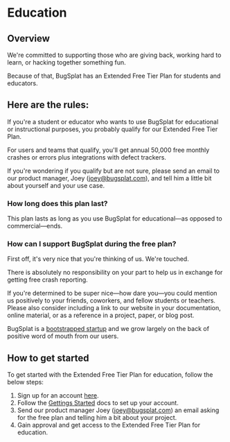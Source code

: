 # Education

## Overview

We're committed to supporting those who are giving back, working hard to learn, or hacking together something fun.

Because of that, BugSplat has an Extended Free Tier Plan for students and educators.

## Here are the rules:

If you're a student or educator who wants to use BugSplat for educational or instructional purposes, you probably qualify for our Extended Free Tier Plan.

For users and teams that qualify, you'll get annual 50,000 free monthly crashes or errors plus integrations with defect trackers.

If you're wondering if you qualify but are not sure, please send an email to our product manager, Joey ([joey@bugsplat.com](mailto:joey@bugsplat.com)), and tell him a little bit about yourself and your use case.

### How long does this plan last?

This plan lasts as long as you use BugSplat for educational—as opposed to commercial—ends.

### How can I support BugSplat during the free plan?

First off, it's very nice that you're thinking of us. We're touched.

There is absolutely no responsibility on your part to help us in exchange for getting free crash reporting.

If you're determined to be super nice—how dare you—you could mention us positively to your friends, coworkers, and fellow students or teachers. Please also consider including a link to our website in your documentation, online material, or as a reference in a project, paper, or blog post.

BugSplat is a [bootstrapped startup](https://www.bugsplat.com/about/) and we grow largely on the back of positive word of mouth from our users.

## How to get started

To get started with the Extended Free Tier Plan for education, follow the below steps:

1. Sign up for an account [here](https://app.bugsplat.com/v2/sign-up).
2. Follow the [Gettings Started](../../../introduction/getting-started/) docs to set up your account.
3. Send our product manager Joey ([joey@bugsplat.com](mailto:joey@bugsplat.com)) an email asking for the free plan and telling him a bit about your project.&#x20;
4. Gain approval and get access to the Extended Free Tier Plan for education.
